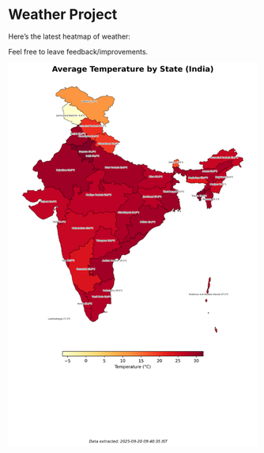 # Weather Project

Here’s the latest heatmap of weather:

Feel free to leave feedback/improvements.

![India Heatmap](docs/assets/india_heatmap.png?v=CE293D)
